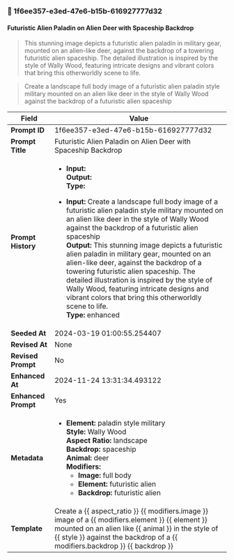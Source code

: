 

### 📜 1f6ee357-e3ed-47e6-b15b-616927777d32

#### Futuristic Alien Paladin on Alien Deer with Spaceship Backdrop

> This stunning image depicts a futuristic alien paladin in military gear, mounted on an alien-like deer, against the backdrop of a towering futuristic alien spaceship. The detailed illustration is inspired by the style of Wally Wood, featuring intricate designs and vibrant colors that bring this otherworldly scene to life.

> Create a landscape full body image of a futuristic alien paladin style military mounted on an alien like deer in the style of Wally Wood against the backdrop of a futuristic alien spaceship

| Field          | Value                                                                                                                                                                      |
|----------------|----------------------------------------------------------------------------------------------------------------------------------------------------------------------------|
| **Prompt ID**  | 1f6ee357-e3ed-47e6-b15b-616927777d32                                                                                                                                                            |
| **Prompt Title**  | Futuristic Alien Paladin on Alien Deer with Spaceship Backdrop                                                                                                                                                            |
| **Prompt History** | <ul><li>**Input:**  <br> **Output:**  <br> **Type:** </li></ul><ul><li>**Input:** Create a landscape full body image of a futuristic alien paladin style military mounted on an alien like deer in the style of Wally Wood against the backdrop of a futuristic alien spaceship <br> **Output:** This stunning image depicts a futuristic alien paladin in military gear, mounted on an alien-like deer, against the backdrop of a towering futuristic alien spaceship. The detailed illustration is inspired by the style of Wally Wood, featuring intricate designs and vibrant colors that bring this otherworldly scene to life. <br> **Type:** enhanced</li></ul> |
| **Seeded At** | 2024-03-19 01:00:55.254407                                                                                                                                                   |
| **Revised At** | None                                                                                                                                                   |
| **Revised Prompt** | No                                                                                                                                                                      |
| **Enhanced At** | 2024-11-24 13:31:34.493122                                                                                                                                                  |
| **Enhanced Prompt** | Yes                                                                                                                                                                    |
| **Metadata**   | <ul><li>**Element:** paladin style military <br> **Style:** Wally Wood <br> **Aspect Ratio:** landscape <br> **Backdrop:** spaceship <br> **Animal:** deer <br> **Modifiers:**<ul><li>**Image:** full body</li><li>**Element:** futuristic alien</li><li>**Backdrop:** futuristic alien</li></ul></li></ul> |
| **Template**   | Create a {{ aspect_ratio }} {{ modifiers.image }} image of a {{ modifiers.element }} {{ element }} mounted on an alien like {{ animal }} in the style of {{ style }} against the backdrop of a {{ modifiers.backdrop }} {{ backdrop }}                                                                                                                                           |


